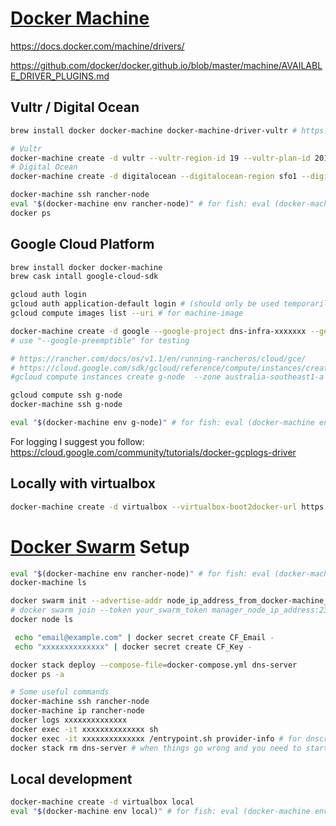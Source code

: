 # [Docker Machine](https://docs.docker.com/machine/overview/)

https://docs.docker.com/machine/drivers/

https://github.com/docker/docker.github.io/blob/master/machine/AVAILABLE_DRIVER_PLUGINS.md

## Vultr / Digital Ocean

```sh
brew install docker docker-machine docker-machine-driver-vultr # https://github.com/janeczku/docker-machine-vultr

# Vultr
docker-machine create -d vultr --vultr-region-id 19 --vultr-plan-id 201 --vultr-api-key "$VTOKEN" --vultr-ssh-key-id xxxxxxxxxxxxxx --vultr-ipv6 --vultr-ros-version v1.3.0 rancher-node
# Digital Ocean
docker-machine create -d digitalocean --digitalocean-region sfo1 --digitalocean-size 1gb --digitalocean-ssh-user rancher --digitalocean-image rancheros --digitalocean-access-token $DOTOKEN rancher-node 

docker-machine ssh rancher-node
eval "$(docker-machine env rancher-node)" # for fish: eval (docker-machine env rancher-node)
docker ps
```

## Google Cloud Platform

```sh
brew install docker docker-machine
brew cask intall google-cloud-sdk

gcloud auth login
gcloud auth application-default login # (should only be used temporarily)
gcloud compute images list --uri # for machine-image

docker-machine create -d google --google-project dns-infra-xxxxxxx --google-zone australia-southeast1-a --google-machine-type f1-micro --google-tags doh,dnscrypt,g-node --google-machine-image https://www.googleapis.com/compute/v1/projects/centos-cloud/global/images/centos-7-v20180507 g-node
# use "--google-preemptible" for testing

# https://rancher.com/docs/os/v1.1/en/running-rancheros/cloud/gce/
# https://cloud.google.com/sdk/gcloud/reference/compute/instances/create
#gcloud compute instances create g-node  --zone australia-southeast1-a --machine-type f1-micro --image xxxxxxxxxxxxxx

gcloud compute ssh g-node
docker-machine ssh g-node

eval "$(docker-machine env g-node)" # for fish: eval (docker-machine env g-node)
```
For logging I suggest you follow: https://cloud.google.com/community/tutorials/docker-gcplogs-driver

## Locally with virtualbox

```sh
docker-machine create -d virtualbox --virtualbox-boot2docker-url https://releases.rancher.com/os/latest/rancheros.iso <MACHINE-NAME>
```

# [Docker Swarm](https://docs.docker.com/engine/swarm/) Setup

```sh
eval "$(docker-machine env rancher-node)" # for fish: eval (docker-machine env rancher-node)
docker-machine ls

docker swarm init --advertise-addr node_ip_address_from_docker-machine_ls
# docker swarm join --token your_swarm_token manager_node_ip_address:2377
docker node ls

 echo "email@example.com" | docker secret create CF_Email -
 echo "xxxxxxxxxxxxxx" | docker secret create CF_Key -

docker stack deploy --compose-file=docker-compose.yml dns-server
docker ps -a

# Some useful commands
docker-machine ssh rancher-node
docker-machine ip rancher-node
docker logs xxxxxxxxxxxxxx
docker exec -it xxxxxxxxxxxxxx sh
docker exec -it xxxxxxxxxxxxxx /entrypoint.sh provider-info # for dnscrypt-wrapper
docker stack rm dns-server # when things go wrong and you need to start form a blank slate
```

## Local development

```sh
docker-machine create -d virtualbox local
eval "$(docker-machine env local)" # for fish: eval (docker-machine env local)
```
